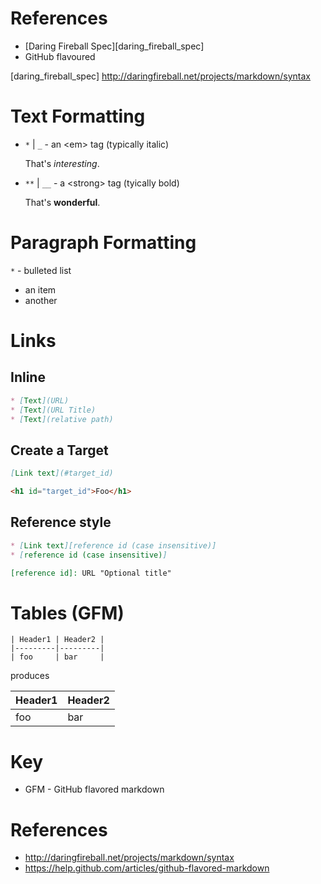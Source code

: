 # References

* [Daring Fireball Spec][daring_fireball_spec]
* GitHub flavoured

[daring_fireball_spec] http://daringfireball.net/projects/markdown/syntax

# Text Formatting

* `*` | `_` - an &lt;em&gt; tag (typically italic)

    That's *interesting*.

* `**` | `__` - a &lt;strong&gt; tag (tyically bold)

    That's **wonderful**.

# Paragraph Formatting

`*` - bulleted list

* an item
* another

# Links

## Inline

```markdown
* [Text](URL)
* [Text](URL Title)
* [Text](relative path)
```

## Create a Target

```markdown
[Link text](#target_id)

<h1 id="target_id">Foo</h1>
```

## Reference style

```markdown
* [Link text][reference id (case insensitive)]
* [reference id (case insensitive)]

[reference id]: URL "Optional title"
```

# Tables (GFM)

```
| Header1 | Header2 |
|---------|---------|
| foo     | bar     |
```

produces

| Header1 | Header2 |
|---------|---------|
| foo     | bar     |

# Key

* GFM - GitHub flavored markdown

# References

* http://daringfireball.net/projects/markdown/syntax
* https://help.github.com/articles/github-flavored-markdown
